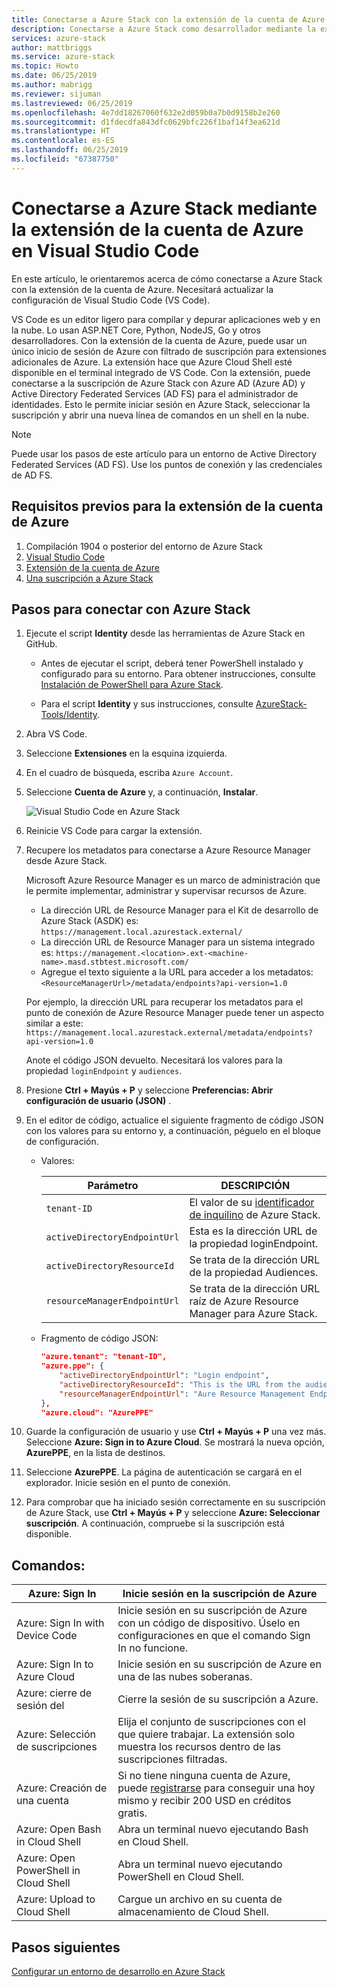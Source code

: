 ```yaml
---
title: Conectarse a Azure Stack con la extensión de la cuenta de Azure de Visual Studio Code | Microsoft Docs
description: Conectarse a Azure Stack como desarrollador mediante la extensión de la cuenta de Azure en Visual Studio Code
services: azure-stack
author: mattbriggs
ms.service: azure-stack
ms.topic: Howto
ms.date: 06/25/2019
ms.author: mabrigg
ms.reviewer: sijuman
ms.lastreviewed: 06/25/2019
ms.openlocfilehash: 4e7dd18267060f632e2d059b0a7b0d9158b2e260
ms.sourcegitcommit: d1fdecdfa843dfc0629bfc226f1baf14f3ea621d
ms.translationtype: HT
ms.contentlocale: es-ES
ms.lasthandoff: 06/25/2019
ms.locfileid: "67387750"
---
```

# <a name="connect-to-azure-stack-using-azure-account-extension-in-visual-studio-code"></a>Conectarse a Azure Stack mediante la extensión de la cuenta de Azure en Visual Studio Code

En este artículo, le orientaremos acerca de cómo conectarse a Azure Stack con la extensión de la cuenta de Azure. Necesitará actualizar la configuración de Visual Studio Code (VS Code).

VS Code es un editor ligero para compilar y depurar aplicaciones web y en la nube. Lo usan ASP.NET Core, Python, NodeJS, Go y otros desarrolladores. Con la extensión de la cuenta de Azure, puede usar un único inicio de sesión de Azure con filtrado de suscripción para extensiones adicionales de Azure. La extensión hace que Azure Cloud Shell esté disponible en el terminal integrado de VS Code. Con la extensión, puede conectarse a la suscripción de Azure Stack con Azure AD (Azure AD) y Active Directory Federated Services (AD FS) para el administrador de identidades. Esto le permite iniciar sesión en Azure Stack, seleccionar la suscripción y abrir una nueva línea de comandos en un shell en la nube. 

> [!Note]  
> Puede usar los pasos de este artículo para un entorno de Active Directory Federated Services (AD FS). Use los puntos de conexión y las credenciales de AD FS.

## <a name="pre-requisites-for-the-azure-account-extension"></a>Requisitos previos para la extensión de la cuenta de Azure

1. Compilación 1904 o posterior del entorno de Azure Stack
2. [Visual Studio Code](https://code.visualstudio.com/)
3. [Extensión de la cuenta de Azure](https://github.com/Microsoft/vscode-azure-account)
4. [Una suscripción a Azure Stack](https://azure.microsoft.com/overview/azure-stack/)

## <a name="steps-to-connect-to-azure-stack"></a>Pasos para conectar con Azure Stack

1. Ejecute el script **Identity** desde las herramientas de Azure Stack en GitHub.

    - Antes de ejecutar el script, deberá tener PowerShell instalado y configurado para su entorno. Para obtener instrucciones, consulte [Instalación de PowerShell para Azure Stack](../operator/azure-stack-powershell-install.md).

    - Para el script **Identity** y sus instrucciones, consulte [AzureStack-Tools/Identity](https://github.com/Azure/AzureStack-Tools/tree/master/Identity).

2. Abra VS Code.

3. Seleccione **Extensiones** en la esquina izquierda.

3. En el cuadro de búsqueda, escriba `Azure Account`.

4. Seleccione **Cuenta de Azure** y, a continuación, **Instalar**.

      ![Visual Studio Code en Azure Stack](media/azure-stack-dev-start-vscode-azure/image1.png)

5. Reinicie VS Code para cargar la extensión.

6. Recupere los metadatos para conectarse a Azure Resource Manager desde Azure Stack. 
    
    Microsoft Azure Resource Manager es un marco de administración que le permite implementar, administrar y supervisar recursos de Azure.
    - La dirección URL de Resource Manager para el Kit de desarrollo de Azure Stack (ASDK) es: `https://management.local.azurestack.external/` 
    - La dirección URL de Resource Manager para un sistema integrado es: `https://management.<location>.ext-<machine-name>.masd.stbtest.microsoft.com/`
    - Agregue el texto siguiente a la URL para acceder a los metadatos: `<ResourceManagerUrl>/metadata/endpoints?api-version=1.0`

    Por ejemplo, la dirección URL para recuperar los metadatos para el punto de conexión de Azure Resource Manager puede tener un aspecto similar a este: `https://management.local.azurestack.external/metadata/endpoints?api-version=1.0`

    Anote el código JSON devuelto. Necesitará los valores para la propiedad `loginEndpoint` y `audiences`.

7. Presione **Ctrl + Mayús + P** y seleccione **Preferencias: Abrir configuración de usuario (JSON)** .

8. En el editor de código, actualice el siguiente fragmento de código JSON con los valores para su entorno y, a continuación, péguelo en el bloque de configuración.

    - Valores:

        | Parámetro | DESCRIPCIÓN |
        | --- | --- |
        | `tenant-ID` | El valor de su [identificador de inquilino](../operator/azure-stack-identity-overview.md) de Azure Stack. |
        | `activeDirectoryEndpointUrl` | Esta es la dirección URL de la propiedad loginEndpoint. |
        | `activeDirectoryResourceId` | Se trata de la dirección URL de la propiedad Audiences.
        | `resourceManagerEndpointUrl` | Se trata de la dirección URL raíz de Azure Resource Manager para Azure Stack. | 

    - Fragmento de código JSON:

      ```JSON  
      "azure.tenant": "tenant-ID",
      "azure.ppe": {
          "activeDirectoryEndpointUrl": "Login endpoint",
          "activeDirectoryResourceId": "This is the URL from the audiences property.",
          "resourceManagerEndpointUrl": "Aure Resource Management Endpoint",
      },
      "azure.cloud": "AzurePPE"
      ```

9. Guarde la configuración de usuario y use **Ctrl + Mayús + P** una vez más. Seleccione **Azure: Sign in to Azure Cloud**. Se mostrará la nueva opción, **AzurePPE**, en la lista de destinos.

10. Seleccione **AzurePPE**. La página de autenticación se cargará en el explorador. Inicie sesión en el punto de conexión.

11. Para comprobar que ha iniciado sesión correctamente en su suscripción de Azure Stack, use **Ctrl + Mayús + P** y seleccione **Azure: Seleccionar suscripción**. A continuación, compruebe si la suscripción está disponible.

## <a name="commands"></a>Comandos:

| Azure: Sign In | Inicie sesión en la suscripción de Azure |
| --- | --- |
| Azure: Sign In with Device Code | Inicie sesión en su suscripción de Azure con un código de dispositivo. Úselo en configuraciones en que el comando Sign In no funcione. |
| Azure: Sign In to Azure Cloud | Inicie sesión en su suscripción de Azure en una de las nubes soberanas. |
| Azure: cierre de sesión del | Cierre la sesión de su suscripción a Azure. |
| Azure: Selección de suscripciones | Elija el conjunto de suscripciones con el que quiere trabajar. La extensión solo muestra los recursos dentro de las suscripciones filtradas. |
| Azure: Creación de una cuenta | Si no tiene ninguna cuenta de Azure, puede [registrarse](https://azure.microsoft.com/free/?utm_source=campaign&utm_campaign=vscode-azure-account&mktingSource=vscode-azure-account) para conseguir una hoy mismo y recibir 200 USD en créditos gratis. |
| Azure: Open Bash in Cloud Shell | Abra un terminal nuevo ejecutando Bash en Cloud Shell. |
| Azure: Open PowerShell in Cloud Shell | Abra un terminal nuevo ejecutando PowerShell en Cloud Shell. |
| Azure: Upload to Cloud Shell | Cargue un archivo en su cuenta de almacenamiento de Cloud Shell. |

## <a name="next-steps"></a>Pasos siguientes

[Configurar un entorno de desarrollo en Azure Stack ](azure-stack-dev-start.md)
